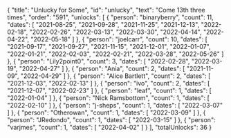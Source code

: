 {
  "title": "Unlucky for Some",
  "id": "unlucky",
  "text": "Come 13th three times",
  "order": "591",
  "unlocks": [
    {
      "person": "binaryberry",
      "count": 11,
      "dates": [
        "2021-08-25",
        "2021-09-28",
        "2021-11-25",
        "2021-12-13",
        "2022-02-18",
        "2022-02-26",
        "2022-03-13",
        "2022-03-30",
        "2022-04-14",
        "2022-04-22",
        "2022-05-18"
      ]
    },
    {
      "person": "joelcarr",
      "count": 10,
      "dates": [
        "2021-09-17",
        "2021-09-27",
        "2021-11-15",
        "2021-12-01",
        "2022-01-07",
        "2022-01-21",
        "2022-02-03",
        "2022-02-21",
        "2022-03-28",
        "2022-05-26"
      ]
    },
    {
      "person": "Lily2point0",
      "count": 3,
      "dates": [
        "2022-02-28",
        "2022-03-19",
        "2022-04-27"
      ]
    },
    {
      "person": "Ania",
      "count": 2,
      "dates": [
        "2021-11-09",
        "2022-04-29"
      ]
    },
    {
      "person": "Alice Bartlett",
      "count": 2,
      "dates": [
        "2021-12-03",
        "2022-02-13"
      ]
    },
    {
      "person": "ivo",
      "count": 2,
      "dates": [
        "2021-12-07",
        "2022-02-23"
      ]
    },
    {
      "person": "leaf",
      "count": 1,
      "dates": [
        "2022-01-04"
      ]
    },
    {
      "person": "Nick Ramsbottom",
      "count": 1,
      "dates": [
        "2022-02-10"
      ]
    },
    {
      "person": "j-sheps",
      "count": 1,
      "dates": [
        "2022-03-07"
      ]
    },
    {
      "person": "Otherowan",
      "count": 1,
      "dates": [
        "2022-03-09"
      ]
    },
    {
      "person": "JRedondo",
      "count": 1,
      "dates": [
        "2022-03-15"
      ]
    },
    {
      "person": "varjmes",
      "count": 1,
      "dates": [
        "2022-04-02"
      ]
    }
  ],
  "totalUnlocks": 36
}
